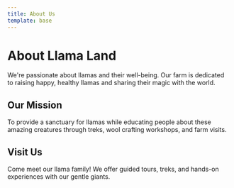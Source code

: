 ```yaml
---
title: About Us
template: base
---
```


# About Llama Land

We're passionate about llamas and their well-being. Our farm is dedicated to raising happy, healthy llamas and sharing their magic with the world.

## Our Mission

To provide a sanctuary for llamas while educating people about these amazing creatures through treks, wool crafting workshops, and farm visits.

## Visit Us

Come meet our llama family! We offer guided tours, treks, and hands-on experiences with our gentle giants.
